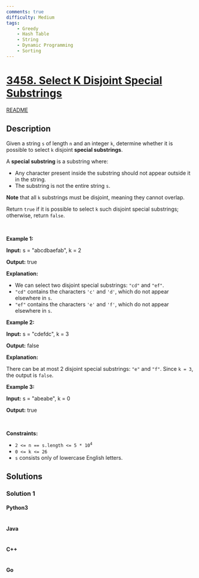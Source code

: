 ```yaml
---
comments: true
difficulty: Medium
tags:
    - Greedy
    - Hash Table
    - String
    - Dynamic Programming
    - Sorting
---
```


<!-- problem:start -->

# [3458. Select K Disjoint Special Substrings](https://leetcode.com/problems/select-k-disjoint-special-substrings)

[README](/solution/3400-3499/3458.Select%20K%20Disjoint%20Special%20Substrings/README.md)

## Description

<!-- description:start -->

<p>Given a string <code>s</code> of length <code>n</code> and an integer <code>k</code>, determine whether it is possible to select <code>k</code> disjoint <strong>special substrings</strong>.</p>

<p>A <strong>special substring</strong> is a <span data-keyword="substring-nonempty">substring</span> where:</p>

<ul>
	<li>Any character present inside the substring should not appear outside it in the string.</li>
	<li>The substring is not the entire string <code>s</code>.</li>
</ul>

<p><strong>Note</strong> that all <code>k</code> substrings must be disjoint, meaning they cannot overlap.</p>

<p>Return <code>true</code> if it is possible to select <code>k</code> such disjoint special substrings; otherwise, return <code>false</code>.</p>

<p>&nbsp;</p>
<p><strong class="example">Example 1:</strong></p>

<div class="example-block">
<p><strong>Input:</strong> <span class="example-io">s = &quot;abcdbaefab&quot;, k = 2</span></p>

<p><strong>Output:</strong> <span class="example-io">true</span></p>

<p><strong>Explanation:</strong></p>

<ul>
	<li>We can select two disjoint special substrings: <code>&quot;cd&quot;</code> and <code>&quot;ef&quot;</code>.</li>
	<li><code>&quot;cd&quot;</code> contains the characters <code>&#39;c&#39;</code> and <code>&#39;d&#39;</code>, which do not appear elsewhere in <code>s</code>.</li>
	<li><code>&quot;ef&quot;</code> contains the characters <code>&#39;e&#39;</code> and <code>&#39;f&#39;</code>, which do not appear elsewhere in <code>s</code>.</li>
</ul>
</div>

<p><strong class="example">Example 2:</strong></p>

<div class="example-block">
<p><strong>Input:</strong> <span class="example-io">s = &quot;cdefdc&quot;, k = 3</span></p>

<p><strong>Output:</strong> <span class="example-io">false</span></p>

<p><strong>Explanation:</strong></p>

<p>There can be at most 2 disjoint special substrings: <code>&quot;e&quot;</code> and <code>&quot;f&quot;</code>. Since <code>k = 3</code>, the output is <code>false</code>.</p>
</div>

<p><strong class="example">Example 3:</strong></p>

<div class="example-block">
<p><strong>Input:</strong> <span class="example-io">s = &quot;abeabe&quot;, k = 0</span></p>

<p><strong>Output:</strong> <span class="example-io">true</span></p>
</div>

<p>&nbsp;</p>
<p><strong>Constraints:</strong></p>

<ul>
	<li><code>2 &lt;= n == s.length &lt;= 5 * 10<sup>4</sup></code></li>
	<li><code>0 &lt;= k &lt;= 26</code></li>
	<li><code>s</code> consists only of lowercase English letters.</li>
</ul>

<!-- description:end -->

## Solutions

<!-- solution:start -->

### Solution 1

<!-- tabs:start -->

#### Python3

```python

```

#### Java

```java

```

#### C++

```cpp

```

#### Go

```go

```

<!-- tabs:end -->

<!-- solution:end -->

<!-- problem:end -->
